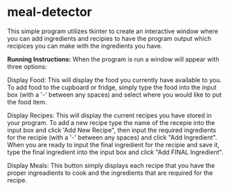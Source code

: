 # meal-detector
This simple program utilizes tkinter to create an interactive window where you can add ingredients and recipies to have the program output which recipices you can make with the ingredients you have.

**Running Instructions:**
When the program is run a window will appear with three options:

Display Food:
  This will display the food you currently have available to you. To add food to the cupboard or fridge,
  simply type the food into the input box (with a '-' between any spaces) and select where you would
  like to put the food item.

Display Recipes:
  This will display the current recipes you have stored in your program. To add a new recipe type
  the name of the recepie into the input box and click 'Add New Recipe", then input the required ingredients for
  the recipie (with a '-' between any spaces) and click "Add Ingredient". When you are ready to input the final ingredient
  for the recipie and save it, type the final ingredient into the input box and click "Add FINAL Ingredient".

Display Meals:
  This button simply displays each recipe that you have the proper ingreadients to cook and the ingredients that are required for
  the recipe.
